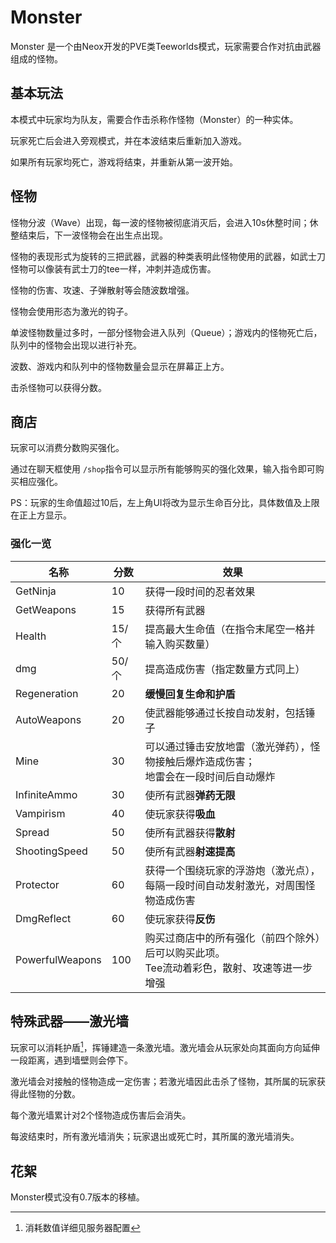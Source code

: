 # Monster

Monster 是一个由Neox开发的PVE类Teeworlds模式，玩家需要合作对抗由武器组成的怪物。

## 基本玩法

本模式中玩家均为队友，需要合作击杀称作怪物（Monster）的一种实体。

玩家死亡后会进入旁观模式，并在本波结束后重新加入游戏。

如果所有玩家均死亡，游戏将结束，并重新从第一波开始。

## 怪物

怪物分波（Wave）出现，每一波的怪物被彻底消灭后，会进入10s休整时间；休整结束后，下一波怪物会在出生点出现。

怪物的表现形式为旋转的三把武器，武器的种类表明此怪物使用的武器，如武士刀怪物可以像装有武士刀的tee一样，冲刺并造成伤害。

怪物的伤害、攻速、子弹散射等会随波数增强。

怪物会使用形态为激光的钩子。

单波怪物数量过多时，一部分怪物会进入队列（Queue）；游戏内的怪物死亡后，队列中的怪物会出现以进行补充。

波数、游戏内和队列中的怪物数量会显示在屏幕正上方。

击杀怪物可以获得分数。

## 商店

玩家可以消费分数购买强化。

通过在聊天框使用 `/shop`指令可以显示所有能够购买的强化效果，输入指令即可购买相应强化。

PS：玩家的生命值超过10后，左上角UI将改为显示生命百分比，具体数值及上限在正上方显示。

### 强化一览

| 名称            | 分数  | 效果                                                                                            |
| --------------- | ----- | ----------------------------------------------------------------------------------------------- |
| GetNinja        | 10    | 获得一段时间的忍者效果                                                                          |
| GetWeapons      | 15    | 获得所有武器                                                                                    |
| Health          | 15/个 | 提高最大生命值（在指令末尾空一格并输入购买数量）                                                |
| dmg             | 50/个 | 提高造成伤害（指定数量方式同上）                                                                |
| Regeneration    | 20    | **缓慢回复生命和护盾**                                                                              |
| AutoWeapons     | 20    | 使武器能够通过长按自动发射，包括锤子                                                            |
| Mine            | 30    | 可以通过锤击安放地雷（激光弹药），怪物接触后爆炸造成伤害；<br>地雷会在一段时间后自动爆炸      |
| InfiniteAmmo    | 30    | 使所有武器**弹药无限**                                                                              |
| Vampirism       | 40    | 使玩家获得**吸血**                                                                            |
| Spread          | 50    | 使所有武器获得**散射**                                                                              |
| ShootingSpeed   | 50    | 使所有武器**射速提高**                                                                              |
| Protector       | 60    | 获得一个围绕玩家的浮游炮（激光点），<br>每隔一段时间自动发射激光，对周围怪物造成伤害          |
| DmgReflect      | 60    | 使玩家获得**反伤**                                                                    |
| PowerfulWeapons | 100   | 购买过商店中的所有强化（前四个除外）后可以购买此项。<br>Tee流动着彩色，散射、攻速等进一步增强 |

## 特殊武器——激光墙

玩家可以消耗护盾[^1]，挥锤建造一条激光墙。激光墙会从玩家处向其面向方向延伸一段距离，遇到墙壁则会停下。

激光墙会对接触的怪物造成一定伤害；若激光墙因此击杀了怪物，其所属的玩家获得此怪物的分数。

每个激光墙累计对2个怪物造成伤害后会消失。

每波结束时，所有激光墙消失；玩家退出或死亡时，其所属的激光墙消失。

## 花絮

Monster模式没有0.7版本的移植。

[^1]: 消耗数值详细见服务器配置
